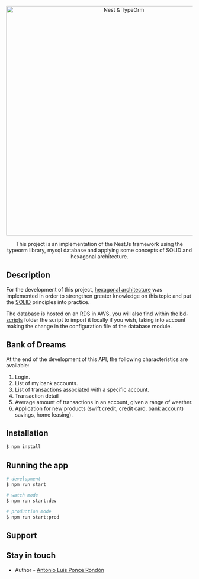 <p align="center">
  <a href="http://nestjs.com/" target="blank"><img src="https://desarrolloweb.com/media/350/typeorm-nest.jpg" width="620" alt="Nest & TypeOrm" /></a>
</p>

[travis-image]: https://api.travis-ci.org/nestjs/nest.svg?branch=master
[travis-url]: https://travis-ci.org/nestjs/nest
[linux-image]: https://img.shields.io/travis/nestjs/nest/master.svg?label=linux
[linux-url]: https://travis-ci.org/nestjs/nest
  
  <p align="center">This project is an implementation of the NestJs framework using the typeorm library, mysql database and applying some concepts of SOLID and hexagonal architecture.</p>
    <p align="center">

## Description

For the development of this project, [hexagonal architecture](https://apiumhub.com/es/tech-blog-barcelona/arquitectura-hexagonal/) was implemented in order to strengthen greater knowledge on this topic and put the [SOLID](https://profile.es/blog/principios-solid-desarrollo-software-calidad/) principles into practice.

The database is hosted on an RDS in AWS, you will also find within the [bd-scripts](https://github.com/antpon007/nest-typeorm/tree/main/bd-scripts) folder the script to import it locally if you wish, taking into account making the change in the configuration file of the database module.

## Bank of Dreams
  
At the end of the development of this API, the following characteristics are available:

1. Login.
2. List of my bank accounts.
3. List of transactions associated with a specific account.
4. Transaction detail
5. Average amount of transactions in an account, given a range of
weather.
6. Application for new products (swift credit, credit card, bank account)
savings, home leasing).

  
## Installation

```bash
$ npm install
```

## Running the app

```bash
# development
$ npm run start

# watch mode
$ npm run start:dev

# production mode
$ npm run start:prod
```


## Support



## Stay in touch

- Author - [Antonio Luis Ponce Rondón](https://www.linkedin.com/in/antpon-dev/)

